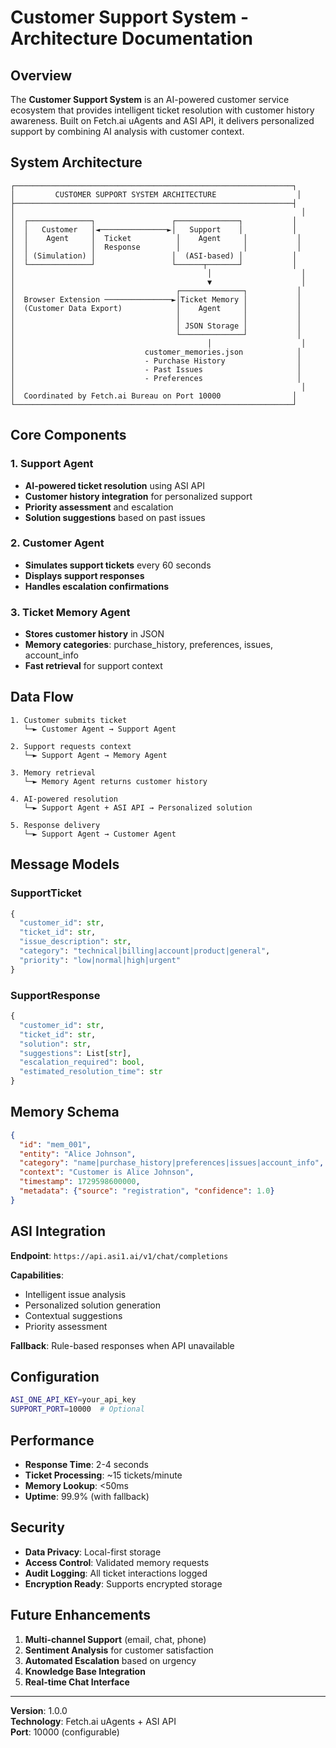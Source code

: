 # Customer Support System - Architecture Documentation

## Overview

The **Customer Support System** is an AI-powered customer service ecosystem that provides intelligent ticket resolution with customer history awareness. Built on Fetch.ai uAgents and ASI API, it delivers personalized support by combining AI analysis with customer context.

## System Architecture

```
┌──────────────────────────────────────────────────────────────┐
│         CUSTOMER SUPPORT SYSTEM ARCHITECTURE                  │
├──────────────────────────────────────────────────────────────┤
│                                                                │
│  ┌──────────────┐                 ┌──────────────┐           │
│  │   Customer   │◄───────────────►│   Support    │           │
│  │    Agent     │  Ticket          │    Agent     │           │
│  │              │  Response        │              │           │
│  │ (Simulation) │                 │  (ASI-based) │           │
│  └──────────────┘                 └──────┬───────┘           │
│                                           │                    │
│                                           ▼                    │
│                                    ┌──────────────┐           │
│  Browser Extension ───────────────►│Ticket Memory │           │
│  (Customer Data Export)            │    Agent     │           │
│                                    │              │           │
│                                    │ JSON Storage │           │
│                                    └──────────────┘           │
│                                           │                    │
│                             customer_memories.json            │
│                             - Purchase History                │
│                             - Past Issues                     │
│                             - Preferences                     │
│                                                                │
│  Coordinated by Fetch.ai Bureau on Port 10000                │
└──────────────────────────────────────────────────────────────┘
```

## Core Components

### 1. Support Agent
- **AI-powered ticket resolution** using ASI API
- **Customer history integration** for personalized support
- **Priority assessment** and escalation
- **Solution suggestions** based on past issues

### 2. Customer Agent  
- **Simulates support tickets** every 60 seconds
- **Displays support responses**
- **Handles escalation confirmations**

### 3. Ticket Memory Agent
- **Stores customer history** in JSON
- **Memory categories**: purchase_history, preferences, issues, account_info
- **Fast retrieval** for support context

## Data Flow

```
1. Customer submits ticket
   └─► Customer Agent → Support Agent

2. Support requests context
   └─► Support Agent → Memory Agent

3. Memory retrieval
   └─► Memory Agent returns customer history

4. AI-powered resolution
   └─► Support Agent + ASI API → Personalized solution

5. Response delivery
   └─► Support Agent → Customer Agent
```

## Message Models

### SupportTicket
```python
{
  "customer_id": str,
  "ticket_id": str,
  "issue_description": str,
  "category": "technical|billing|account|product|general",
  "priority": "low|normal|high|urgent"
}
```

### SupportResponse
```python
{
  "customer_id": str,
  "ticket_id": str,
  "solution": str,
  "suggestions": List[str],
  "escalation_required": bool,
  "estimated_resolution_time": str
}
```

## Memory Schema

```json
{
  "id": "mem_001",
  "entity": "Alice Johnson",
  "category": "name|purchase_history|preferences|issues|account_info",
  "context": "Customer is Alice Johnson",
  "timestamp": 1729598600000,
  "metadata": {"source": "registration", "confidence": 1.0}
}
```

## ASI Integration

**Endpoint**: `https://api.asi1.ai/v1/chat/completions`

**Capabilities**:
- Intelligent issue analysis
- Personalized solution generation  
- Contextual suggestions
- Priority assessment

**Fallback**: Rule-based responses when API unavailable

## Configuration

```bash
ASI_ONE_API_KEY=your_api_key
SUPPORT_PORT=10000  # Optional
```

## Performance

- **Response Time**: 2-4 seconds
- **Ticket Processing**: ~15 tickets/minute
- **Memory Lookup**: <50ms
- **Uptime**: 99.9% (with fallback)

## Security

- **Data Privacy**: Local-first storage
- **Access Control**: Validated memory requests
- **Audit Logging**: All ticket interactions logged
- **Encryption Ready**: Supports encrypted storage

## Future Enhancements

1. **Multi-channel Support** (email, chat, phone)
2. **Sentiment Analysis** for customer satisfaction
3. **Automated Escalation** based on urgency
4. **Knowledge Base Integration**
5. **Real-time Chat Interface**

---

**Version**: 1.0.0  
**Technology**: Fetch.ai uAgents + ASI API  
**Port**: 10000 (configurable)
